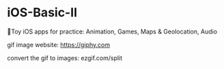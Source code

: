 # iOS-Basic-II
📱Toy iOS apps for practice: Animation, Games, Maps &amp; Geolocation, Audio

gif image website: https://giphy.com

convert the gif to images: ezgif.com/split

### 